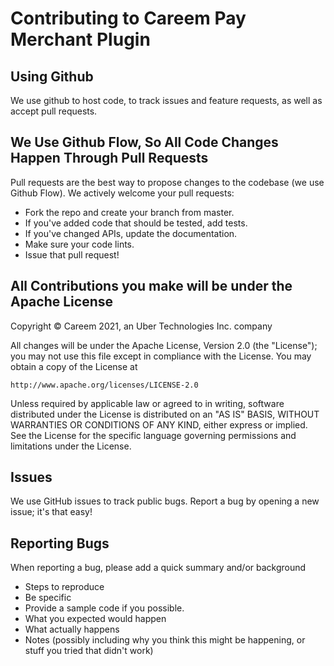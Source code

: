 # Contributing to Careem Pay Merchant Plugin

## Using Github 
We use github to host code, to track issues and feature requests, as well as accept pull requests.

## We Use Github Flow, So All Code Changes Happen Through Pull Requests
Pull requests are the best way to propose changes to the codebase (we use Github Flow). We actively welcome your pull requests:

- Fork the repo and create your branch from master.
- If you've added code that should be tested, add tests.
- If you've changed APIs, update the documentation.
- Make sure your code lints.
- Issue that pull request!

## All Contributions you make will be under the Apache License
Copyright © Careem 2021, an Uber Technologies Inc. company

All changes will be under the Apache License, Version 2.0 (the "License");
you may not use this file except in compliance with the License.
You may obtain a copy of the License at

    http://www.apache.org/licenses/LICENSE-2.0

Unless required by applicable law or agreed to in writing, software
distributed under the License is distributed on an "AS IS" BASIS,
WITHOUT WARRANTIES OR CONDITIONS OF ANY KIND, either express or implied.
See the License for the specific language governing permissions and
limitations under the License.

## Issues
We use GitHub issues to track public bugs. Report a bug by opening a new issue; it's that easy!

## Reporting Bugs
When reporting a bug, please add a quick summary and/or background
- Steps to reproduce
- Be specific
- Provide a sample code if you possible.
- What you expected would happen
- What actually happens
- Notes (possibly including why you think this might be happening, or stuff you tried that didn't work)